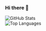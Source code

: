 ### Hi there 👋

<!--
**2001at/2001at** is a ✨ _special_ ✨ repository because its `README.md` (this file) appears on your GitHub profile.

Here are some ideas to get you started:

- 🔭 I’m currently working on ...
- 🌱 I’m currently learning ...
- 👯 I’m looking to collaborate on ...
- 🤔 I’m looking for help with ...
- 💬 Ask me about ...
- 📫 How to reach me: ...
- 😄 Pronouns: ...
- ⚡ Fun fact: ...
-->
<!DOCTYPE html>
<html lang="en">
<head>
  <meta charset="UTF-8">
  <meta name="viewport" content="width=device-width, initial-scale=1.0">
</head>
<body>
    <div>
      <img src="https://github-readme-stats.vercel.app/api?username=YourUsername&count_private=true&show_icons=true&theme=react" alt="GitHub Stats">
    </div>
    <div>
      <img src="https://github-readme-stats.vercel.app/api/top-langs/?username=YourUsername&count_private=true&theme=react" alt="Top Languages">
    </div>
</body>
</html>
